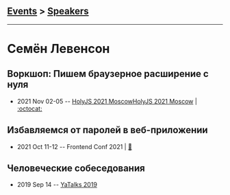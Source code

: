 ## [Events](../README.md) > [Speakers](../speakers.md)
---

# Семён Левенсон

## Воркшоп: Пишем браузерное расширение с нуля
- 2021 Nov 02-05 -- [HolyJS 2021 Moscow](https://www.youtube.com/watch?v=OWdHDGgt0zo,https://www.youtube.com/watch?v=Lrhyu99rAEA)[HolyJS 2021 Moscow](https://www.youtube.com/watch?v=OWdHDGgt0zo,https://www.youtube.com/watch?v=Lrhyu99rAEA)   | [:octocat:](https://github.com/semeleven/webextension-workshop) 
## Избавляемся от паролей в веб-приложении
- 2021 Oct 11-12 -- Frontend Conf 2021  | [:notebook:](https://drive.google.com/file/u/0/d/11JMyH6UblXsy1QXcgFk7IAkFBQ_-fIzI/view)  
## Человеческие собеседования
- 2019 Sep 14 -- [YaTalks 2019](https://www.youtube.com/watch?v=Xg-oZp0EcYc&t=22340s)    
